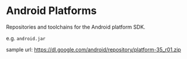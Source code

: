 # Android Platforms

Repositories and toolchains for the Android platform SDK.

e.g. `android.jar`

sample url: https://dl.google.com/android/repository/platform-35_r01.zip
